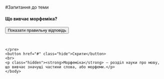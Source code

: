 #Запитання до теми


<body>
    <h4 class="question">Що вивчає морфеміка?</h4>
    <body>
    <button href="#" class="show">Показати правильну відповідь</button>
    <pre>
                 
    </pre>
    <button href="#" class="hide">Скрити</button>
    <br>
    <p class="hidden"><strong>Морфемiка</strong> — роздiл науки про мову, що вивчає значущi частини слова, або морфеми.</p>
    </body>
</body>